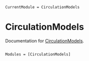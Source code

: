 ```@meta
CurrentModule = CirculationModels
```

# CirculationModels

Documentation for [CirculationModels](https://github.com/TS-CUBED/CirculationModels.jl).

```@index
```

```@autodocs
Modules = [CirculationModels]
```
